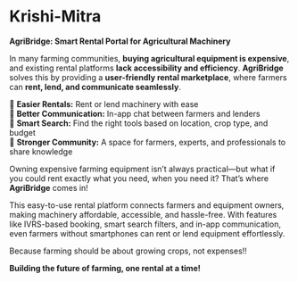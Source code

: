 # Krishi-Mitra
**AgriBridge: Smart Rental Portal for Agricultural Machinery**   


In many farming communities, **buying agricultural equipment is expensive**, and existing rental platforms **lack accessibility and efficiency**. **AgriBridge** solves this by providing a **user-friendly rental marketplace**, where farmers can **rent, lend, and communicate seamlessly**.  

🔹 **Easier Rentals:** Rent or lend machinery with ease  
🔹 **Better Communication:** In-app chat between farmers and lenders  
🔹 **Smart Search:** Find the right tools based on location, crop type, and budget  
🔹 **Stronger Community:** A space for farmers, experts, and professionals to share knowledge  

Owning expensive farming equipment isn’t always practical—but what if you could rent exactly what you need, when you need it? That’s where **AgriBridge** comes in!

This easy-to-use rental platform connects farmers and equipment owners, making machinery affordable, accessible, and hassle-free. With features like IVRS-based booking, smart search filters, and in-app communication, even farmers without smartphones can rent or lend equipment effortlessly.

Because farming should be about growing crops, not expenses!!


**Building the future of farming, one rental at a time!**  
